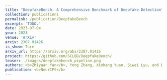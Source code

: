```yaml
---
title: "DeepfakeBench: A Comprehensive Benchmark of Deepfake Detection"
collection: publications
permalink: /publication/DeepfakeBench
excerpt: 'TODO.'
date: 2023-07-04
year: 2023
venue: 'ArXiv'
arxiv: 2307.01426
is_show: Ture
arxiv_url: https://arxiv.org/abs/2307.01426
project: https://github.com/SCLBD/DeepfakeBench/
teaser: ./images/deepfakebench_pipeline.png
authors: <b>Zhiyuan Yan</b>, Yong Zhang, Xinhang Yuan, Siwei Lyu, and Baoyuan Wu 📮
publication: <b>NeurIPS</b>
---
```


<!-- [Download paper here](https://arxiv.org/pdf/2307.01426.pdf) -->
